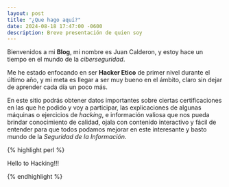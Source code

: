 ```yaml
---
layout: post
title: "¿Que hago aquí?"
date: 2024-08-18 17:47:00 -0600
description: Breve presentación de quien soy
---
```

Bienvenidos a mi **Blog**, mi nombre es Juan Calderon, y estoy hace un tiempo en el mundo de la *ciberseguridad*.  

Me he estado enfocando en ser **Hacker Etico** de primer nivel durante el último año, y mi meta es llegar a ser muy bueno en el ámbito, claro sin dejar de aprender cada día un poco más.

En este sitio podrás obtener datos importantes sobre ciertas certificaciones en las que he podido y voy a participar, las explicaciones de algunas máquinas o ejercicios de *hacking*, e información valiosa que nos pueda brindar conocimiento de calidad, ojala con contenido interactivo y fácil de entender para que todos podamos mejorar en este interesante y basto mundo de la *Seguridad de la Información*.

{% highlight perl %}

Hello to Hacking!!!

{% endhighlight %}


